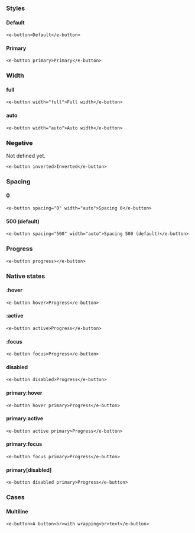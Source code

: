 ### Styles

#### Default

```
<e-button>Default</e-button>
```

#### Primary

```
<e-button primary>Primary</e-button>
```

### Width

#### full

```
<e-button width="full">Full width</e-button>
```

#### auto

```
<e-button width="auto">Auto width</e-button>
```

### ~~Negative~~

Not defined yet.

```
<e-button inverted>Inverted</e-button>
```

### Spacing

#### 0

```
<e-button spacing="0" width="auto">Spacing 0</e-button>
```

#### 500 (default)

```
<e-button spacing="500" width="auto">Spacing 500 (default)</e-button>
```

### Progress

```
<e-button progress></e-button>
```

### Native states

#### :hover
```
<e-button hover>Progress</e-button>
```

#### :active
```
<e-button active>Progress</e-button>
```

#### :focus
```
<e-button focus>Progress</e-button>
```

#### disabled
```
<e-button disabled>Progress</e-button>
```

#### primary:hover
```
<e-button hover primary>Progress</e-button>
```

#### primary:active
```
<e-button active primary>Progress</e-button>
```

#### primary:focus
```
<e-button focus primary>Progress</e-button>
```

#### primary\[disabled\]
```
<e-button disabled primary>Progress</e-button>
```

### Cases

#### Multiline

```
<e-button>A button<br>with wrapping<br>text</e-button>
```
